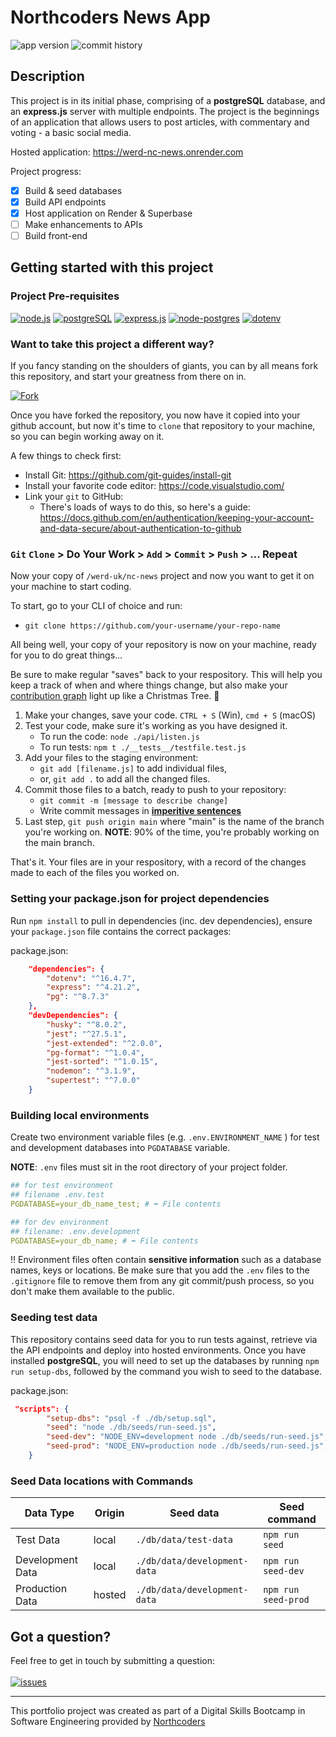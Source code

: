 # Northcoders News App

![app version](https://img.shields.io/github/package-json/version/werd-uk/nc-news?style=flat-square) ![commit history](https://img.shields.io/github/last-commit/werd-uk/nc-news/main?style=flat-square)

## Description

This project is in its initial phase, comprising of a **postgreSQL** database, and an **express.js** server with multiple endpoints. The project is the beginnings of an application that allows users to post articles, with commentary and voting - a basic social media.

Hosted application: https://werd-nc-news.onrender.com

Project progress:

-   [x] Build & seed databases
-   [x] Build API endpoints
-   [x] Host application on Render & Superbase
-   [ ] Make enhancements to APIs
-   [ ] Build front-end

## Getting started with this project

### Project Pre-requisites

[![node.js](https://img.shields.io/badge/node.js-v22.12.0-417e38?style=flat-square&logo=node.js)](https://nodejs.org/en/download) [![postgreSQL](https://img.shields.io/badge/postgreSQL-v16.6.0-4169E1?style=flat-square&logo=postgresql&logoColor=white)](https://www.postgresql.org/download/linux/ubuntu/) [![express.js](https://img.shields.io/badge/express.js-v4.21.2-000000?style=flat-square&logo=postgresql&logoColor=white)](https://expressjs.com/) [![node-postgres](https://img.shields.io/badge/node--postgres-8.7.3-blue?style=flat-square)](https://node-postgres.com/) [![dotenv](https://img.shields.io/badge/.ENV-8.7.3-ECD53F?style=flat-square&logo=.ENV&logoColor=white)](https://www.npmjs.com/package/dotenv)

### Want to take this project a different way?

If you fancy standing on the shoulders of giants, you can by all means fork this repository, and start your greatness from there on in.

[![Fork](https://img.shields.io/github/forks/werd-uk/nc-news?style=for-the-badge&logo=git&logoColor=white&label=fork%20me)](https://github.com/werd-uk/nc-news/fork)

Once you have forked the repository, you now have it copied into your github account, but now it's time to `clone` that repository to your machine, so you can begin working away on it.

A few things to check first:

-   Install Git: https://github.com/git-guides/install-git
-   Install your favorite code editor: https://code.visualstudio.com/
-   Link your `git` to GitHub:
    -   There's loads of ways to do this, so here's a guide: https://docs.github.com/en/authentication/keeping-your-account-and-data-secure/about-authentication-to-github

### `Git` `Clone` > Do Your Work > `Add` > `Commit` > `Push` > ... Repeat

Now your copy of `/werd-uk/nc-news` project and now you want to get it on your machine to start coding.

To start, go to your CLI of choice and run:

-   `git clone https://github.com/your-username/your-repo-name`

All being well, your copy of your repository is now on your machine, ready for you to do great things...

Be sure to make regular "saves" back to your respository. This will help you keep a track of when and where things change, but also make your [contribution graph](https://docs.github.com/assets/cb-35216/mw-1440/images/help/profile/contributions-graph.webp) light up like a Christmas Tree. 🎄

1. Make your changes, save your code. `CTRL + S` (Win), `cmd + S` (macOS)
2. Test your code, make sure it's working as you have designed it.
    - To run the code: `node ./api/listen.js`
    - To run tests: `npm t ./__tests__/testfile.test.js`
3. Add your files to the staging environment:
    - `git add [filename.js]` to add individual files,
    - or, `git add .` to add all the changed files.
4. Commit those files to a batch, ready to push to your repository:
    - `git commit -m [message to describe change]`
    - Write commit messages in **[imperitive sentences](https://www.grammarly.com/blog/sentences/imperative-sentences/)**
5. Last step, `git push origin main` where "main" is the name of the branch you're working on. **NOTE**: 90% of the time, you're probably working on the main branch.

That's it. Your files are in your respository, with a record of the changes made to each of the files you worked on.

### Setting your package.json for project dependencies

Run `npm install` to pull in dependencies (inc. dev dependencies), ensure your `package.json` file contains the correct packages:

package.json:

```json
    "dependencies": {
        "dotenv": "^16.4.7",
        "express": "^4.21.2",
        "pg": "^8.7.3"
    },
    "devDependencies": {
        "husky": "^8.0.2",
        "jest": "^27.5.1",
        "jest-extended": "^2.0.0",
        "pg-format": "^1.0.4",
        "jest-sorted": "^1.0.15",
        "nodemon": "^3.1.9",
        "supertest": "^7.0.0"
    }
```

### Building local environments

Create two environment variable files (e.g. `.env.ENVIRONMENT_NAME` ) for test and development databases into `PGDATABASE` variable.

**NOTE**: `.env` files must sit in the root directory of your project folder.

```YAML
## for test environment
## filename .env.test
PGDATABASE=your_db_name_test; # ⬅️ File contents

## for dev environment
## filename: .env.development
PGDATABASE=your_db_name; # ⬅️ File contents
```

‼️ Environment files often contain **sensitive information** such as a database names, keys or locations. Be make sure that you add the `.env` files to the `.gitignore` file to remove them from any git commit/push process, so you don't make them available to the public.

### Seeding test data

This repository contains seed data for you to run tests against, retrieve via the API endpoints and deploy into hosted environments. Once you have installed **postgreSQL**, you will need to set up the databases by running `npm run setup-dbs`, followed by the command you wish to seed to the database.

package.json:

```json
 "scripts": {
        "setup-dbs": "psql -f ./db/setup.sql",
        "seed": "node ./db/seeds/run-seed.js",
        "seed-dev": "NODE_ENV=development node ./db/seeds/run-seed.js",
        "seed-prod": "NODE_ENV=production node ./db/seeds/run-seed.js",
    }
```

### Seed Data locations with Commands

| Data Type        | Origin | Seed data                    | Seed command        |
| ---------------- | ------ | ---------------------------- | ------------------- |
| Test Data        | local  | `./db/data/test-data`        | `npm run seed`      |
| Development Data | local  | `./db/data/development-data` | `npm run seed-dev`  |
| Production Data  | hosted | `./db/data/development-data` | `npm run seed-prod` |

## Got a question?

Feel free to get in touch by submitting a question: </br> </br>[![issues](https://img.shields.io/github/issues/werd-uk/nc-news?style=for-the-badge)](https://github.com/werd-uk/nc-news/issues/new?template=question-about--nc-news.md)

---

This portfolio project was created as part of a Digital Skills Bootcamp in Software Engineering provided by [Northcoders](https://northcoders.com/)
